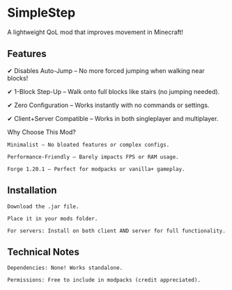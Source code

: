 # SimpleStep
A lightweight QoL mod that improves movement in Minecraft!

## Features

✔ Disables Auto-Jump – No more forced jumping when walking near blocks!

✔ 1-Block Step-Up – Walk onto full blocks like stairs (no jumping needed).

✔ Zero Configuration – Works instantly with no commands or settings.

✔ Client+Server Compatible – Works in both singleplayer and multiplayer.

Why Choose This Mod?

    Minimalist – No bloated features or complex configs.

    Performance-Friendly – Barely impacts FPS or RAM usage.

    Forge 1.20.1 – Perfect for modpacks or vanilla+ gameplay.

## Installation

    Download the .jar file.

    Place it in your mods folder.

    For servers: Install on both client AND server for full functionality.

## Technical Notes

    Dependencies: None! Works standalone.

    Permissions: Free to include in modpacks (credit appreciated).
